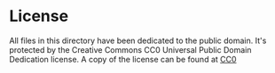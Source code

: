 # License
All files in this directory have been dedicated to the public domain. It's
protected by the Creative Commons CC0 Universal Public Domain Dedication
license. A copy of the license can be found at
[CC0](https://creativecommons.org/publicdomain/zero/1.0/deed.en)
